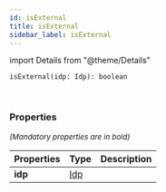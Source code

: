 ```yaml
---
id: isExternal
title: isExternal
sidebar_label: isExternal
---
```


import Details from "@theme/Details"


```tsx
isExternal(idp: Idp): boolean
```
<br/>



### Properties

<font size="2"><i>(Mandatory properties are in bold)</i></font>

| Properties | Type | Description |
| --------- | ---- | ----------- |
| **idp** | [Idp](/framework-api/interfaces/Idp.md) |  |


